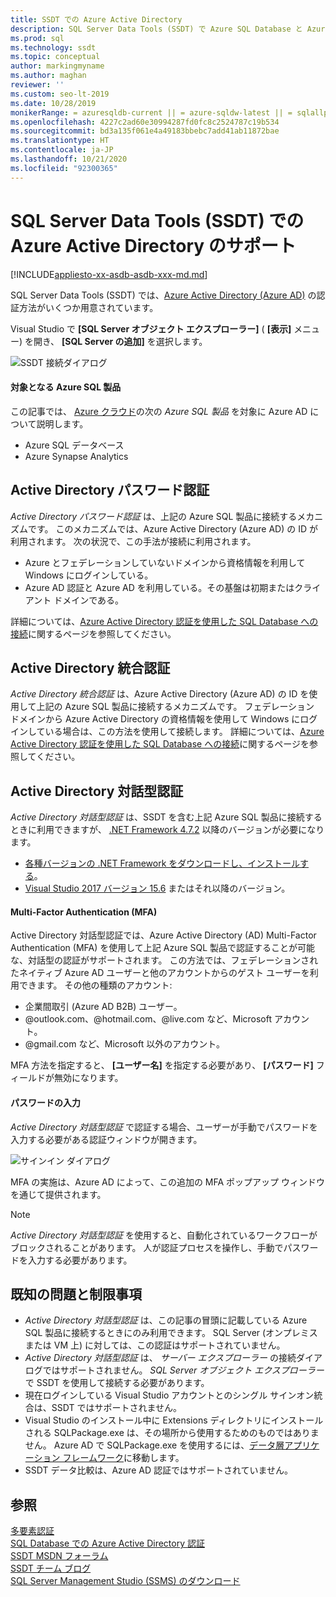 ```yaml
---
title: SSDT での Azure Active Directory
description: SQL Server Data Tools (SSDT) で Azure SQL Database と Azure Synapse Analytics に対して用意されている Azure Active Directory の認証方法について説明します。
ms.prod: sql
ms.technology: ssdt
ms.topic: conceptual
author: markingmyname
ms.author: maghan
reviewer: ''
ms.custom: seo-lt-2019
ms.date: 10/28/2019
monikerRange: = azuresqldb-current || = azure-sqldw-latest || = sqlallproducts-allversions
ms.openlocfilehash: 4227c2ad60e30994287fd0fc8c2524787c19b534
ms.sourcegitcommit: bd3a135f061e4a49183bbebc7add41ab11872bae
ms.translationtype: HT
ms.contentlocale: ja-JP
ms.lasthandoff: 10/21/2020
ms.locfileid: "92300365"
---
```

# <a name="azure-active-directory-support-in-sql-server-data-tools-ssdt"></a>SQL Server Data Tools (SSDT) での Azure Active Directory のサポート

[!INCLUDE[appliesto-xx-asdb-asdb-xxx-md.md](../includes/appliesto-xx-asdb-asdw-xxx-md.md)]

SQL Server Data Tools (SSDT) では、[Azure Active Directory (Azure AD)](/azure/active-directory/active-directory-whatis) の認証方法がいくつか用意されています。

Visual Studio で **[SQL Server オブジェクト エクスプローラー]** ( **[表示]** メニュー) を開き、 **[SQL Server の追加]** を選択します。

![SSDT 接続ダイアログ](media/azure-active-directory/interactive.png)

#### <a name="which-azure-sql-products"></a>対象となる Azure SQL 製品

この記事では、 [Azure クラウド](https://azure.microsoft.com/)の次の *Azure SQL 製品* を対象に Azure AD について説明します。

- Azure SQL データベース
- Azure Synapse Analytics

## <a name="active-directory-password-authentication"></a>Active Directory パスワード認証

*Active Directory パスワード認証* は、上記の Azure SQL 製品に接続するメカニズムです。 このメカニズムでは、Azure Active Directory (Azure AD) の ID が利用されます。 次の状況で、この手法が接続に利用されます。

- Azure とフェデレーションしていないドメインから資格情報を利用して Windows にログインしている。
- Azure AD 認証と Azure AD を利用している。その基盤は初期またはクライアント ドメインである。

詳細については、[Azure Active Directory 認証を使用した SQL Database への接続](/azure/sql-database/sql-database-aad-authentication)に関するページを参照してください。  

## <a name="active-directory-integrated-authentication"></a>Active Directory 統合認証

*Active Directory 統合認証* は、Azure Active Directory (Azure AD) の ID を使用して上記の Azure SQL 製品に接続するメカニズムです。 フェデレーション ドメインから Azure Active Directory の資格情報を使用して Windows にログインしている場合は、この方法を使用して接続します。 詳細については、[Azure Active Directory 認証を使用した SQL Database への接続](/azure/sql-database/sql-database-aad-authentication)に関するページを参照してください。

## <a name="active-directory-interactive-authentication"></a>Active Directory 対話型認証

*Active Directory 対話型認証* は、SSDT を含む上記 Azure SQL 製品に接続するときに利用できますが、 [.NET Framework 4.7.2](/dotnet/api/?view=netframework-4.7.2) 以降のバージョンが必要になります。

- [各種バージョンの .NET Framework をダウンロードし、インストールする](https://www.microsoft.com/net/download/all)。
- [Visual Studio 2017 バージョン 15.6](/visualstudio/releasenotes/vs2017-relnotes) またはそれ以降のバージョン。

#### <a name="multi-factor-authentication-mfa"></a>Multi-Factor Authentication (MFA)

Active Directory 対話型認証では、Azure Active Directory (AD) Multi-Factor Authentication (MFA) を使用して上記 Azure SQL 製品で認証することが可能な、対話型の認証がサポートされます。 この方法では、フェデレーションされたネイティブ Azure AD ユーザーと他のアカウントからのゲスト ユーザーを利用できます。 その他の種類のアカウント:

- 企業間取引 (Azure AD B2B) ユーザー。
- @outlook.com、@hotmail.com、@live.com など、Microsoft アカウント。
- @gmail.com など、Microsoft 以外のアカウント。

MFA 方法を指定すると、 **[ユーザー名]** を指定する必要があり、 **[パスワード]** フィールドが無効になります。 

#### <a name="password-entry"></a>パスワードの入力

*Active Directory 対話型認証* で認証する場合、ユーザーが手動でパスワードを入力する必要がある認証ウィンドウが開きます。

![サインイン ダイアログ](media/azure-active-directory/sign-in.png)

MFA の実施は、Azure AD によって、この追加の MFA ポップアップ ウィンドウを通じて提供されます。

> [!NOTE]
> *Active Directory 対話型認証* を使用すると、自動化されているワークフローがブロックされることがあります。 人が認証プロセスを操作し、手動でパスワードを入力する必要があります。

## <a name="known-issues-and-limitations"></a>既知の問題と制限事項

- *Active Directory 対話型認証* は、この記事の冒頭に記載している Azure SQL 製品に接続するときにのみ利用できます。 SQL Server (オンプレミスまたは VM 上) に対しては、この認証はサポートされていません。
- *Active Directory 対話型認証* は、 *サーバー エクスプローラー* の接続ダイアログではサポートされません。 *SQL Server オブジェクト エクスプローラー* で SSDT を使用して接続する必要があります。
- 現在ログインしている Visual Studio アカウントとのシングル サインオン統合は、SSDT ではサポートされません。
- Visual Studio のインストール中に Extensions ディレクトリにインストールされる SQLPackage.exe は、その場所から使用するためのものではありません。 Azure AD で SQLPackage.exe を使用するには、[データ層アプリケーション フレームワーク](https://www.microsoft.com/download/details.aspx?id=55088)に移動します。 
- SSDT データ比較は、Azure AD 認証ではサポートされていません。  


## <a name="see-also"></a>参照  

[多要素認証](/azure/sql-database/sql-database-ssms-mfa-authentication)  
[SQL Database での Azure Active Directory 認証](/azure/sql-database/sql-database-aad-authentication-configure)  
[SSDT MSDN フォーラム](https://social.msdn.microsoft.com/Forums/sqlserver/home?forum=ssdt)  
[SSDT チーム ブログ](/archive/blogs/ssdt/)  
[SQL Server Management Studio (SSMS) のダウンロード](../ssms/download-sql-server-management-studio-ssms.md)